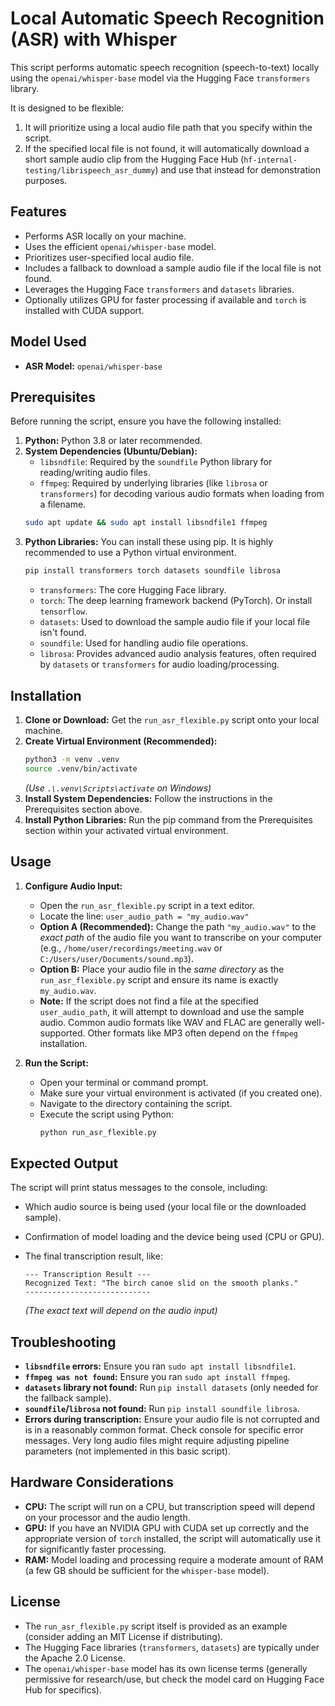 # Local Automatic Speech Recognition (ASR) with Whisper

This script performs automatic speech recognition (speech-to-text) locally using the `openai/whisper-base` model via the Hugging Face `transformers` library.

It is designed to be flexible:
1.  It will prioritize using a local audio file path that you specify within the script.
2.  If the specified local file is not found, it will automatically download a short sample audio clip from the Hugging Face Hub (`hf-internal-testing/librispeech_asr_dummy`) and use that instead for demonstration purposes.

## Features

* Performs ASR locally on your machine.
* Uses the efficient `openai/whisper-base` model.
* Prioritizes user-specified local audio file.
* Includes a fallback to download a sample audio file if the local file is not found.
* Leverages the Hugging Face `transformers` and `datasets` libraries.
* Optionally utilizes GPU for faster processing if available and `torch` is installed with CUDA support.

## Model Used

* **ASR Model:** `openai/whisper-base`

## Prerequisites

Before running the script, ensure you have the following installed:

1.  **Python:** Python 3.8 or later recommended.
2.  **System Dependencies (Ubuntu/Debian):**
    * `libsndfile`: Required by the `soundfile` Python library for reading/writing audio files.
    * `ffmpeg`: Required by underlying libraries (like `librosa` or `transformers`) for decoding various audio formats when loading from a filename.
    ```bash
    sudo apt update && sudo apt install libsndfile1 ffmpeg
    ```
3.  **Python Libraries:** You can install these using pip. It is highly recommended to use a Python virtual environment.
    ```bash
    pip install transformers torch datasets soundfile librosa
    ```
    * `transformers`: The core Hugging Face library.
    * `torch`: The deep learning framework backend (PyTorch). Or install `tensorflow`.
    * `datasets`: Used to download the sample audio file if your local file isn't found.
    * `soundfile`: Used for handling audio file operations.
    * `librosa`: Provides advanced audio analysis features, often required by `datasets` or `transformers` for audio loading/processing.

## Installation

1.  **Clone or Download:** Get the `run_asr_flexible.py` script onto your local machine.
2.  **Create Virtual Environment (Recommended):**
    ```bash
    python3 -m venv .venv
    source .venv/bin/activate
    ```
    *(Use `.\.venv\Scripts\activate` on Windows)*
3.  **Install System Dependencies:** Follow the instructions in the Prerequisites section above.
4.  **Install Python Libraries:** Run the pip command from the Prerequisites section within your activated virtual environment.

## Usage

1.  **Configure Audio Input:**
    * Open the `run_asr_flexible.py` script in a text editor.
    * Locate the line: `user_audio_path = "my_audio.wav"`
    * **Option A (Recommended):** Change the path `"my_audio.wav"` to the *exact path* of the audio file you want to transcribe on your computer (e.g., `/home/user/recordings/meeting.wav` or `C:/Users/user/Documents/sound.mp3`).
    * **Option B:** Place your audio file in the *same directory* as the `run_asr_flexible.py` script and ensure its name is exactly `my_audio.wav`.
    * **Note:** If the script does not find a file at the specified `user_audio_path`, it will attempt to download and use the sample audio. Common audio formats like WAV and FLAC are generally well-supported. Other formats like MP3 often depend on the `ffmpeg` installation.

2.  **Run the Script:**
    * Open your terminal or command prompt.
    * Make sure your virtual environment is activated (if you created one).
    * Navigate to the directory containing the script.
    * Execute the script using Python:
        ```bash
        python run_asr_flexible.py
        ```

## Expected Output

The script will print status messages to the console, including:
* Which audio source is being used (your local file or the downloaded sample).
* Confirmation of model loading and the device being used (CPU or GPU).
* The final transcription result, like:

    ```
    --- Transcription Result ---
    Recognized Text: "The birch canoe slid on the smooth planks."
    ----------------------------
    ```
    *(The exact text will depend on the audio input)*

## Troubleshooting

* **`libsndfile` errors:** Ensure you ran `sudo apt install libsndfile1`.
* **`ffmpeg was not found`:** Ensure you ran `sudo apt install ffmpeg`.
* **`datasets` library not found:** Run `pip install datasets` (only needed for the fallback sample).
* **`soundfile`/`librosa` not found:** Run `pip install soundfile librosa`.
* **Errors during transcription:** Ensure your audio file is not corrupted and is in a reasonably common format. Check console for specific error messages. Very long audio files might require adjusting pipeline parameters (not implemented in this basic script).

## Hardware Considerations

* **CPU:** The script will run on a CPU, but transcription speed will depend on your processor and the audio length.
* **GPU:** If you have an NVIDIA GPU with CUDA set up correctly and the appropriate version of `torch` installed, the script will automatically use it for significantly faster processing.
* **RAM:** Model loading and processing require a moderate amount of RAM (a few GB should be sufficient for the `whisper-base` model).

## License

* The `run_asr_flexible.py` script itself is provided as an example (consider adding an MIT License if distributing).
* The Hugging Face libraries (`transformers`, `datasets`) are typically under the Apache 2.0 License.
* The `openai/whisper-base` model has its own license terms (generally permissive for research/use, but check the model card on Hugging Face Hub for specifics).